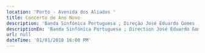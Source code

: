 ```yaml
---
location: 'Porto - Avenida dos Aliados '
title: Concerto de Ano Novo
description: 'Banda Sinfónica Portuguesa ; Direção José Eduardo Gomes '
descriptionEn: 'Banda Sinfónica Portuguesa ; Direction José Eduardo Gomes '
url: null
dateTime: '01/01/2018 16:00 PM'
---
```



